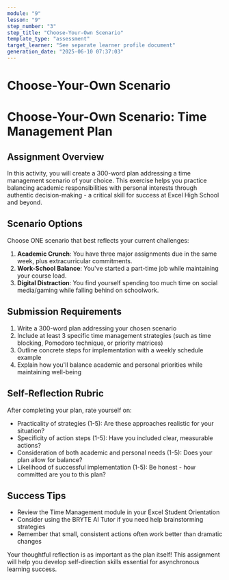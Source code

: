 ```yaml
---
module: "9"
lesson: "9"
step_number: "3"
step_title: "Choose-Your-Own Scenario"
template_type: "assessment"
target_learner: "See separate learner profile document"
generation_date: "2025-06-10 07:37:03"
---
```


# Choose-Your-Own Scenario

# Choose-Your-Own Scenario: Time Management Plan

## Assignment Overview
In this activity, you will create a 300-word plan addressing a time management scenario of your choice. This exercise helps you practice balancing academic responsibilities with personal interests through authentic decision-making - a critical skill for success at Excel High School and beyond.

## Scenario Options
Choose ONE scenario that best reflects your current challenges:

1. **Academic Crunch**: You have three major assignments due in the same week, plus extracurricular commitments.
2. **Work-School Balance**: You've started a part-time job while maintaining your course load.
3. **Digital Distraction**: You find yourself spending too much time on social media/gaming while falling behind on schoolwork.

## Submission Requirements
1. Write a 300-word plan addressing your chosen scenario
2. Include at least 3 specific time management strategies (such as time blocking, Pomodoro technique, or priority matrices)
3. Outline concrete steps for implementation with a weekly schedule example
4. Explain how you'll balance academic and personal priorities while maintaining well-being

## Self-Reflection Rubric
After completing your plan, rate yourself on:
- Practicality of strategies (1-5): Are these approaches realistic for your situation?
- Specificity of action steps (1-5): Have you included clear, measurable actions?
- Consideration of both academic and personal needs (1-5): Does your plan allow for balance?
- Likelihood of successful implementation (1-5): Be honest - how committed are you to this plan?

## Success Tips
- Review the Time Management module in your Excel Student Orientation
- Consider using the BRYTE AI Tutor if you need help brainstorming strategies
- Remember that small, consistent actions often work better than dramatic changes

Your thoughtful reflection is as important as the plan itself! This assignment will help you develop self-direction skills essential for asynchronous learning success.